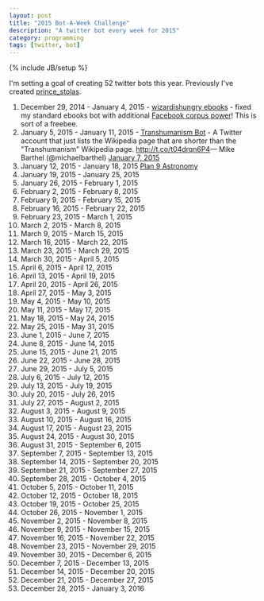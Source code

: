```yaml
---
layout: post
title: "2015 Bot-A-Week Challenge"
description: "A twitter bot every week for 2015"
category: programming
tags: [twitter, bot]
---
```

{% include JB/setup %}

I'm setting a goal of creating 52 twitter bots this year. Previously I've created [prince_stolas](https://twitter.com/prince_stolas).

1. December 29, 2014 - January 4, 2015 - [wizardishungry ebooks](https://twitter.com/wizardis_ebooks) - fixed my standard ebooks bot with additional [Facebook corpus power](https://github.com/WIZARDISHUNGRY/facebook-corpus)! This is sort of a freebee.
1. January 5, 2015 - January 11, 2015 - [Transhumanism Bot](https://twitter.com/Transhuman_bot) - <quote>A Twitter account that just lists the Wikipedia page that are shorter than the &quot;Transhumanism&quot; Wikipedia page.</quote> <a href="http://t.co/t04drqn6P4">http://t.co/t04drqn6P4</a>&mdash; Mike Barthel (@michaelbarthel) <a href="https://twitter.com/michaelbarthel/status/552869548563890179">January 7, 2015</a>
1. January 12, 2015 - January 18, 2015 [Plan 9 Astronomy](https://twitter.com/plan9astro)
1. January 19, 2015 - January 25, 2015
1. January 26, 2015 - February 1, 2015
1. February 2, 2015 - February 8, 2015
1. February 9, 2015 - February 15, 2015
1. February 16, 2015 - February 22, 2015
1. February 23, 2015 - March 1, 2015
1. March 2, 2015 - March 8, 2015
1. March 9, 2015 - March 15, 2015
1. March 16, 2015 - March 22, 2015
1. March 23, 2015 - March 29, 2015
1. March 30, 2015 - April 5, 2015
1. April 6, 2015 - April 12, 2015
1. April 13, 2015 - April 19, 2015
1. April 20, 2015 - April 26, 2015
1. April 27, 2015 - May 3, 2015
1. May 4, 2015 - May 10, 2015
1. May 11, 2015 - May 17, 2015
1. May 18, 2015 - May 24, 2015
1. May 25, 2015 - May 31, 2015
1. June 1, 2015 - June 7, 2015
1. June 8, 2015 - June 14, 2015
1. June 15, 2015 - June 21, 2015
1. June 22, 2015 - June 28, 2015
1. June 29, 2015 - July 5, 2015
1. July 6, 2015 - July 12, 2015
1. July 13, 2015 - July 19, 2015
1. July 20, 2015 - July 26, 2015
1. July 27, 2015 - August 2, 2015
1. August 3, 2015 - August 9, 2015
1. August 10, 2015 - August 16, 2015
1. August 17, 2015 - August 23, 2015
1. August 24, 2015 - August 30, 2015
1. August 31, 2015 - September 6, 2015
1. September 7, 2015 - September 13, 2015
1. September 14, 2015 - September 20, 2015
1. September 21, 2015 - September 27, 2015
1. September 28, 2015 - October 4, 2015
1. October 5, 2015 - October 11, 2015
1. October 12, 2015 - October 18, 2015
1. October 19, 2015 - October 25, 2015
1. October 26, 2015 - November 1, 2015
1. November 2, 2015 - November 8, 2015
1. November 9, 2015 - November 15, 2015
1. November 16, 2015 - November 22, 2015
1. November 23, 2015 - November 29, 2015
1. November 30, 2015 - December 6, 2015
1. December 7, 2015 - December 13, 2015
1. December 14, 2015 - December 20, 2015
1. December 21, 2015 - December 27, 2015
1. December 28, 2015 - January 3, 2016

